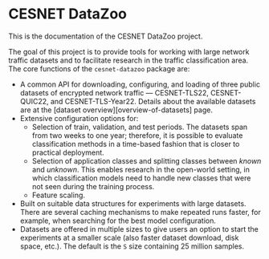 # CESNET DataZoo

This is the documentation of the CESNET DataZoo project. 

The goal of this project is to provide tools for working with large network traffic datasets and to facilitate research in the traffic classification area. The core functions of the `cesnet-datazoo` package are:

- A common API for downloading, configuring, and loading of three public datasets of encrypted network traffic — CESNET-TLS22, CESNET-QUIC22, and CESNET-TLS-Year22. Details about the available datasets are at the [dataset overview][overview-of-datasets] page.
- Extensive configuration options for:
    - Selection of train, validation, and test periods. The datasets span from two weeks to one year; therefore, it is possible to evaluate classification methods in a time-based fashion that is closer to practical deployment.
    - Selection of application classes and splitting classes between *known* and *unknown*. This enables research in the open-world setting, in which classification models need to handle new classes that were not seen during the training process.
    - Feature scaling.
- Built on suitable data structures for experiments with large datasets. There are several caching mechanisms to make repeated runs faster, for example, when searching for the best model configuration.
- Datasets are offered in multiple sizes to give users an option to start the experiments at a smaller scale (also faster dataset download, disk space, etc.). The default is the `S` size containing 25 million samples. 